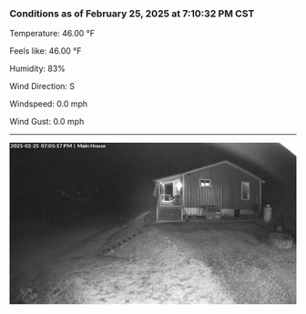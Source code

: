 ### Conditions as of February 25, 2025 at 7:10:32 PM CST 

Temperature: 46.00 &deg;F

Feels like: 46.00 &deg;F

Humidity: 83%

Wind Direction: S

Windspeed: 0.0 mph

Wind Gust: 0.0 mph

---

<img src="./images/latest.jpeg"/>

